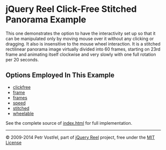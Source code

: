 jQuery Reel Click-Free Stitched Panorama Example
================================================

This one demonstrates the option to have the interactivity set up
so that it can be manipulated only by moving mouse over it without any
clicking or dragging. It also is insensitive to the mouse wheel
interaction. It is a stitched rectilinear panorama image virtually
divided into 60 frames, starting on 23rd frame and animating itself
clockwise and very slowly with one full rotation per 20 seconds.


Options Employed In This Example
--------------------------------

- [clickfree](http://reel360.org/reel#clickfree)
- [frame](http://reel360.org/reel#frame)
- [frames](http://reel360.org/reel#frames)
- [speed](http://reel360.org/reel#speed)
- [stitched](http://reel360.org/reel#stitched)
- [wheelable](http://reel360.org/reel#wheelable)

See the complete source of [index.html](index.html) for full
implementation.

---
&copy; 2009-2014 Petr Vostřel, part of [jQuery Reel][reel] project, free under the [MIT License][license]



[reel]:http://reel360.org
[license]:https://raw.github.com/introquest/jquery.reel/master/LICENSE.txt

